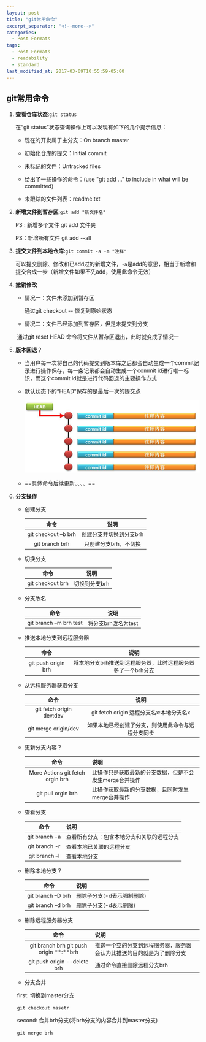 ```yaml
---
layout: post
title: "git常用命令"
excerpt_separator: "<!--more-->"
categories:
  - Post Formats
tags:
  - Post Formats
  - readability
  - standard
last_modified_at: 2017-03-09T10:55:59-05:00
---
```




## git常用命令

1. **查看仓库状态**:`git status`

   在“git status”状态查询操作上可以发现有如下的几个提示信息：

   * 现在的开发属于主分支：On branch master

   *  初始化仓库的提交：Initial commit

   * 未标记的文件：Untracked files

   * 给出了一些操作的命令：(use "git add <file>..." to include in what will be committed)

   * 未跟踪的文件列表：readme.txt
<!--more-->

2. **新增文件到暂存区**:`git add "新文件名"`

   PS : 新增多个文件  git add 文件夹

   PS：新增所有文件 git add  --all

3. **提交文件到本地仓库**:`git commit -a -m "注释"`  

   可以提交删除、修改和已add过的新增文件，`-a`是add的意思，相当于新增和提交合成一步（新增文件如果不先add，使用此命令无效）

4. **撤销修改**

   * 情况一：文件未添加到暂存区

      通过git checkout -- <file>恢复到原始状态

   * 情况二：文件已经添加到暂存区，但是未提交到分支

   ​     通过git reset HEAD <file> 命令将文件从暂存区退出，此时就变成了情况一

5. **版本回退**？

   * 当用户每一次将自己的代码提交到版本库之后都会自动生成一个commit记录进行操作保存，每一条记录都会自动生成一个commit id进行唯一标识，而这个commit id就是进行代码回退的主要操作方式

   * 默认状态下的“HEAD”保存的是最后一次的提交点

     ![image-20210220151138408](../img/image-20210220151138408.png)

     

   * ==具体命令后续更新、、、、==

6. **分支操作**

   * 创建分支

     |        命令         |          说明           |
     | :-----------------: | :---------------------: |
     | git checkout –b brh | 创建分支并切换到分支brh |
     |   git branch brh    |  只创建分支brh，不切换  |

   * 切换分支

     |       命令       |     说明      |
     | :--------------: | :-----------: |
     | git checkout brh | 切换到分支brh |

   * 分支改名

     |          命令          |        说明         |
     | :--------------------: | :-----------------: |
     | git branch –m brh test | 将分支brh改名为test |

   * 推送本地分支到远程服务器

     |        命令         |                             说明                             |
     | :-----------------: | :----------------------------------------------------------: |
     | git push origin brh | 将本地分支brh推送到远程服务器，此时远程服务器多了一个brh分支 |

   * 从远程服务器获取分支

     |           命令           |                        说明                        |
     | :----------------------: | :------------------------------------------------: |
     | git fetch origin dev:dev |      git fetch origin 远程分支名x:本地分支名x      |
     |   git merge origin/dev   | 如果本地已经创建了分支，则使用此命令与远程分支同步 |

   * 更新分支内容？

     |               命令                | 说明                                                    |
     | :-------------------------------: | ------------------------------------------------------- |
     | More Actions  git fetch orgin brh | 此操作只是获取最新的分支数据，但是不会发生merge合并操作 |
     |        git pull orgin brh         | 此操作获取最新的分支数据，且同时发生merge合并操作       |

   * 查看分支

     |     命令      | 说明                                       |
     | :-----------: | ------------------------------------------ |
     | git branch -a | 查看所有分支：包含本地分支和关联的远程分支 |
     | git branch -r | 查看本地已关联的远程分支                   |
     | git branch –l | 查看本地分支                               |

   * 删除本地分支？

     |       命令        | 说明                       |
     | :---------------: | -------------------------- |
     | git branch –D brh | 删除子分支(-d表示强制删除) |
     | git branch –d brh | 删除子分支(-d表示删除)     |

   * 删除远程服务器分支

     |                   命令                   | 说明                                                         |
     | :--------------------------------------: | ------------------------------------------------------------ |
     | git branch brh  git push origin **:**brh | 推送一个空的分支到远程服务器，服务器会认为此推送的目的就是为了删除分支 |
     |       git push origin --delete brh       | 通过命令直接删除远程分支brh                                  |

   * 分支合并

   ​        first: 切换到master分支

   ​        `git checkout masetr `

   ​        second: 合并brh分支(将brh分支的内容合并到master分支)

   ​        `git merge brh ` 

   
